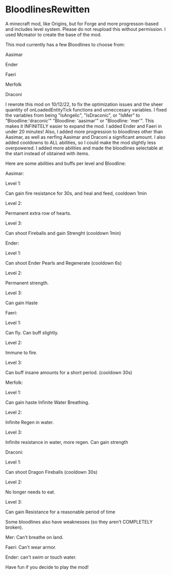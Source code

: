 # BloodlinesRewitten
A minecraft mod, like Origins, but for Forge and more progresson-based and includes level system. 
Please do not reupload this without permission. 
I used Mcreator to create the base of the mod.

This mod currently has a few Bloodlines to choose from:

Aasimar

Ender

Faeri

Merfolk

Draconi

I rewrote this mod on 10/12/22, to fix the optimization issues and the sheer quantity of onLoadedEntityTick functions and unneccesary variables. I fixed the variables from being "IsAngelic", "IsDraconic", or "IsMer" to "Bloodline:'draconic'" "Bloodline: 'aasimar'" or "Bloodline: 'mer'". This makes it INFINITELY easier to expand the mod. I added Ender and Faeri in under 20 minutes! Also, I added more progression to bloodlines other than Aasimar, as well as nerfing Aasimar and Draconi a significant amount. I also added cooldowns to ALL abilities, so I could make the mod slightly less overpowered. I added more abilities and made the bloodlines selectable at the start instead of obtained with items.


Here are some abilities and buffs per level and Bloodline:


Aasimar:

Level 1:

Can gain fire resistance for 30s, and heal and feed, cooldown 1min

Level 2:

Permanent extra row of hearts.

Level 3:

Can shoot Fireballs and gain Strenght (cooldown 1min)


Ender:

Level 1:

Can shoot Ender Pearls and Regenerate (cooldown 6s)

Level 2:

Permanent strength.

Level 3:

Can gain Haste


Faeri:

Level 1:

Can fly.
Can buff slightly.

Level 2:

Immune to fire.

Level 3:

Can buff insane amounts for a short period. (cooldown 30s)



Merfolk:

Level 1:

Can gain haste
Infinite Water Breathing.

Level 2:

Infinite Regen in water.

Level 3:

Infinite resistance in water, more regen.
Can gain strength


Draconi:

Level 1:

Can shoot Dragon Fireballs (cooldown 30s)

Level 2:

No longer needs to eat.

Level 3:

Can gain Resistance for a reasonable period of time




Some bloodlines also have weaknesses (so they aren't COMPLETELY broken).

Mer: Can't breathe on land.

Faeri: Can't wear armor.

Ender: can't swim or touch water.


Have fun if you decide to play the mod!
